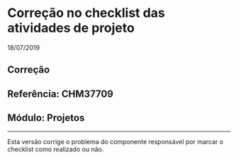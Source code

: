 # Correção no checklist das atividades de projeto
18/07/2019
## Correção
## Referência: CHM37709
## Módulo: Projetos
***

Esta versão corrige o problema do componente responsável por marcar o checklist como realizado ou não.